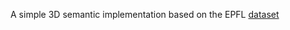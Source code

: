 A simple 3D semantic implementation based on the EPFL [dataset](https://www.epfl.ch/labs/cvlab/data/data-em/)
